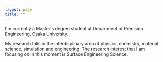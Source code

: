 ```yaml
---
layout: page
title: ""
---
```


I'm currently a Master's degree student at Department of Precision Engineering, Osaka University.

My research falls in the interdisplinary area of physics, chemistry, material science, simulation and engineering. The research interest that I am focusing on in this moment is Surface Engineering Science.
